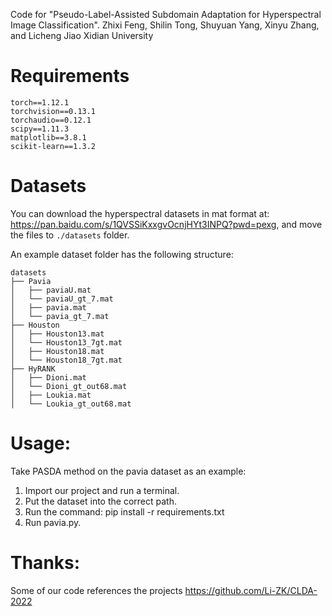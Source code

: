 Code for "Pseudo-Label-Assisted Subdomain Adaptation for Hyperspectral Image Classification".
Zhixi Feng, Shilin Tong, Shuyuan Yang, Xinyu Zhang, and Licheng Jiao
Xidian University

# Requirements

```
torch==1.12.1
torchvision==0.13.1
torchaudio==0.12.1
scipy==1.11.3
matplotlib==3.8.1
scikit-learn==1.3.2
```

# 

# Datasets

You can download the hyperspectral datasets in mat format at: https://pan.baidu.com/s/1QVSSiKxxgvOcnjHYt3INPQ?pwd=pexg, and move the files to `./datasets` folder.

An example dataset folder has the following structure:

```
datasets
├── Pavia
│   ├── paviaU.mat
│   └── paviaU_gt_7.mat
│   ├── pavia.mat
│   └── pavia_gt_7.mat
├── Houston
│   ├── Houston13.mat
│   └── Houston13_7gt.mat
│   ├── Houston18.mat
│   └── Houston18_7gt.mat
├── HyRANK
│   ├── Dioni.mat
│   └── Dioni_gt_out68.mat
│   ├── Loukia.mat
│   └── Loukia_gt_out68.mat
```

# Usage:

Take PASDA method on the pavia dataset as an example:

1. Import our project and run a terminal.
2. Put the dataset into the correct path.
3. Run the command: pip install -r requirements.txt
4. Run pavia.py. 

# Thanks:
Some of our code references the projects
https://github.com/Li-ZK/CLDA-2022
